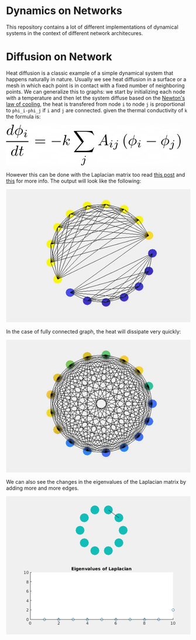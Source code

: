 # Dynamics on Networks
This repository contains a lot of different implementations of dynamical systems in the context of different network architecures.



# Diffusion on Network
Heat diffusion is a classic example of a simple dynamical system that happens naturally in nature. Usually we see heat diffusion in a surface or a mesh in which each point
is in contact with a fixed number of neighboring points. We can generalize this to graphs: we start by initializing each node with a temperature and then let the system diffuse based on
the [Newton's law of cooling](https://en.wikipedia.org/wiki/Newton%27s_law_of_cooling), the heat is transfered from node `i` to node `j` is proportional to `phi_i-phi_j` if `i` and `j` are connected. given the thermal conductivity of `k`
the formula is:

![Demo](data/f1.png)


However this can be done with the Laplacian matrix too read [this post](https://hilbert-cantor.medium.com/discrete-laplacian-8a5dde7ff001) and [this](https://hilbert-cantor.medium.com/discrete-laplacian-2-4fc608a3ea37) for more info. The output will look like the following:


![alt text](data/heat_transfer1.gif)


In the case of fully connected graph, the heat will dissipate very quickly:

![alt text](data/heat_transfer2.gif)


We can also see the changes in the eigenvalues of the Laplacian matrix by adding more and more edges.



![alt text](data/laplacian.gif)



